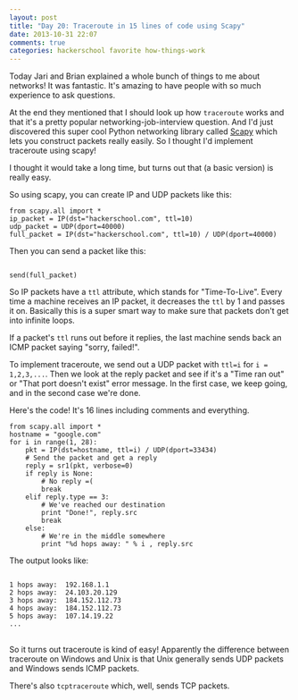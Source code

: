 ```yaml
---
layout: post
title: "Day 20: Traceroute in 15 lines of code using Scapy"
date: 2013-10-31 22:07
comments: true
categories: hackerschool favorite how-things-work
---
```


Today Jari and Brian explained a whole bunch of things to me about networks!
It was fantastic. It's amazing to have people with so much experience to ask
questions.

At the end they mentioned that I should look up how `traceroute` works and
that it's a pretty popular networking-job-interview question. And I'd just
discovered this super cool Python networking library called
[Scapy](http://www.secdev.org/projects/scapy/) which lets you construct
packets really easily. So I thought I'd implement traceroute using scapy!

I thought it would take a long time, but turns out that (a basic version) is
really easy.

So using scapy, you can create IP and UDP packets like this:

~~~
from scapy.all import *
ip_packet = IP(dst="hackerschool.com", ttl=10)
udp_packet = UDP(dport=40000)
full_packet = IP(dst="hackerschool.com", ttl=10) / UDP(dport=40000)
~~~

Then you can send a packet like this:

<code>
send(full_packet)
</code>

So IP packets have a `ttl` attribute, which stands for "Time-To-Live". Every
time a machine receives an IP packet, it decreases the `ttl` by 1 and passes
it on. Basically this is a super smart way to make sure that packets don't get
into infinite loops.

If a packet's `ttl` runs out before it replies, the last machine sends back an
ICMP packet saying "sorry, failed!".

To implement traceroute, we send out a UDP packet with `ttl=i` for `i =
1,2,3,...`. Then we look at the reply packet and see if it's a "Time ran out"
or "That port doesn't exist" error message. In the first case, we keep going,
and in the second case we're done.

Here's the code! It's 16 lines including comments and everything.

~~~
from scapy.all import *
hostname = "google.com"
for i in range(1, 28):
    pkt = IP(dst=hostname, ttl=i) / UDP(dport=33434)
    # Send the packet and get a reply
    reply = sr1(pkt, verbose=0)
    if reply is None:
        # No reply =(
        break
    elif reply.type == 3:
        # We've reached our destination
        print "Done!", reply.src
        break
    else:
        # We're in the middle somewhere
        print "%d hops away: " % i , reply.src
~~~

The output looks like:

<pre>
<code>
1 hops away:  192.168.1.1
2 hops away:  24.103.20.129
3 hops away:  184.152.112.73
4 hops away:  184.152.112.73
5 hops away:  107.14.19.22
...
</code>
</pre>

So it turns out traceroute is kind of easy! Apparently the difference between
traceroute on Windows and Unix is that Unix generally sends UDP packets and
Windows sends ICMP packets.

There's also `tcptraceroute` which, well, sends TCP packets.

